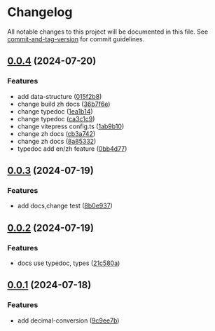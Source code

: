 # Changelog

All notable changes to this project will be documented in this file. See [commit-and-tag-version](https://github.com/absolute-version/commit-and-tag-version) for commit guidelines.

## [0.0.4](https://github.com/fxss5201/conversion-library/compare/v0.0.3...v0.0.4) (2024-07-20)


### Features

* add data-structure ([015f2b8](https://github.com/fxss5201/conversion-library/commit/015f2b84ad5a57efafc828078f6285dc6ae9f645))
* change build zh docs ([36b7f6e](https://github.com/fxss5201/conversion-library/commit/36b7f6e03c331c9a7b909e428a7e604c93f92f63))
* change typedoc ([1ea1b14](https://github.com/fxss5201/conversion-library/commit/1ea1b140467397c7dc7d4926e212383fb4e68986))
* change typedoc ([ca3c1c9](https://github.com/fxss5201/conversion-library/commit/ca3c1c9d22b06357543c40b92736b700ff0dd401))
* change vitepress config.ts ([1ab9b10](https://github.com/fxss5201/conversion-library/commit/1ab9b1059c05b3873dee27a6588e3b3126a01b72))
* change zh docs ([cb3a742](https://github.com/fxss5201/conversion-library/commit/cb3a742499bd369530eca5fd9671bbc67cc5dd3c))
* change zh docs ([8a85332](https://github.com/fxss5201/conversion-library/commit/8a853322d541704bdb612c769c837ce701e33f39))
* typedoc add en/zh feature ([0bb4d77](https://github.com/fxss5201/conversion-library/commit/0bb4d7781f873bc4c079a1fedca04cc699ce64e5))

## [0.0.3](https://github.com/fxss5201/conversion-library/compare/v0.0.2...v0.0.3) (2024-07-19)


### Features

* add docs,change test ([8b0e937](https://github.com/fxss5201/conversion-library/commit/8b0e9371d8c241fdb5400238ced3f5f04b7fba10))

## [0.0.2](https://github.com/fxss5201/conversion-library/compare/v0.0.1...v0.0.2) (2024-07-19)


### Features

* docs use typedoc, types ([21c580a](https://github.com/fxss5201/conversion-library/commit/21c580afa7f1af48fd7ea1199bd95e3109da5589))

## [0.0.1](https://github.com/fxss5201/conversion-library/compare/9c9ee7b66db82ee6c24e895d544cc222a151c6e6...v0.0.1) (2024-07-18)


### Features

* add decimal-conversion ([9c9ee7b](https://github.com/fxss5201/conversion-library/commit/9c9ee7b66db82ee6c24e895d544cc222a151c6e6))
